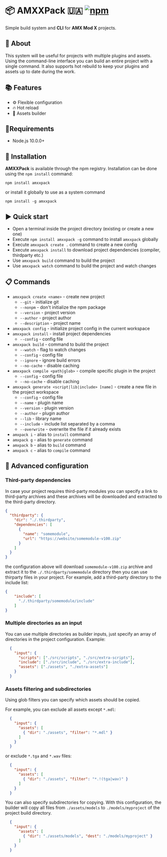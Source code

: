 # 📦 AMXXPack 🇺🇦 [![npm](https://img.shields.io/npm/v/amxxpack.svg)](https://www.npmjs.com/package/amxxpack)
Simple build system and **CLI** for **AMX Mod X** projects.

## 📄 About

This system will be useful for projects with multiple plugins and assets. Using the command-line interface you can build an entire project with a single command. It also supports hot rebuild to keep your plugins and assets up to date during the work.


## 📚 Features
- ⚙ Flexible configuration
- 🔥 Hot reload
- 🧸 Assets builder

## 🔄Requirements
- Node.js 10.0.0+

## 🔧 Installation
**AMXXPack** is available through the npm registry.
Installation can be done using the `npm install` command:
```
npm install amxxpack
```

or install it globally to use as a system command
```
npm install -g amxxpack
```

## ▶ Quick start
- Open a terminal inside the project directory (existing or create a new one)
- Execute `npm install amxxpack -g` command to install `amxxpack` globally
- Execute `amxxpack create .` command to create a new config
- Execute `amxxpack install` to download project dependencies (compiler, thirdparty etc.)
- Use `amxxpack build` command to build the project
- Use `amxxpack watch` command to build the project and watch changes

## 📋 Commands
- `amxxpack create <name>` - create new project
  - `--git` - initialize git
  - `--nonpm` - don't initialize the npm package 
  - `--version` - project version
  - `--author` - project author
  - `--description` - project name
- `amxxpack config` - initialize project config in the current workspace
- `amxxpack install` - install project dependencies
  - `--config` - config file
- `amxxpack build` - command to build the project
  - `--watch` - flag to watch changes
  - `--config` - config file
  - `--ignore` - ignore build errors
  - `--no-cache` - disable caching
- `amxxpack compile <path|glob>` - compile specific plugin in the project
  - `--config` - config file
  - `--no-cache` - disable caching
- `amxxpack generate <script|lib|include> [name]` - create a new file in the project workspace
  - `--config` - config file
  - `--name` - plugin name
  - `--version` - plugin version
  - `--author` - plugin author
  - `--lib` - library name
  - `--include` - include list separated by a comma
  - `--overwrite` - overwrite the file if it already exists
- `amxpack i` - alias to `install` command
- `amxpack g` - alias to `generate` command
- `amxpack b` - alias to `build` command
- `amxpack c` - alias to `compile` command

## 🦸 Advanced configuration

### Third-party dependencies
In case your project requires third-party modules you can specify a link to third-party archives and these archives will be downloaded and extracted to the third-party directory.
```json
{
  "thirdparty": {
    "dir": "./.thirdparty",
    "dependencies": [
      {
        "name": "somemodule",
        "url": "https://website/somemodule-v100.zip"
      }
    ]
  }
}
```

the configuration above will download `somemodule-v100.zip` archive and extract it to the `./.thirdparty/somemodule` directory then you can use thirparty files in your project. For example, add a third-party directory to the include list:
```json
{
    "include": [
      "./.thirdparty/somemodule/include"
    ]
}
```

### Multiple directories as an input
You can use multiple directories as builder inputs, just specify an array of directories in the project configuration. Example:

```json
  {
    "input": {
      "scripts": ["./src/scripts", "./src/extra-scripts"],
      "include": ["./src/include", "./src/extra-include"],
      "assets": ["./assets", "./extra-assets"]
    }
  }
```

### Assets filtering and subdirectories
Using glob filters you can specify which assets should be copied.

For example, you can exclude all assets except `*.mdl`:
```json
  {
    "input": {
      "assets": [
        { "dir": "./assets", "filter": "*.mdl" }
      ]
    }
  }
```

or exclude `*.tga` and `*.wav` files:
```json
  {
    "input": {
      "assets": [
        { "dir": "./assets", "filter": "*.!(tga|wav)" }
      ]
    }
  }
```

You can also specify subdirectories for copying. With this configuration, the builder will copy all files from `./assets/models` to `./models/myproject` of the project build directory.
```json
  {
    "input": {
      "assets": [
        { "dir": "./assets/models", "dest": "./models/myproject" }
      ]
    }
  }
```
